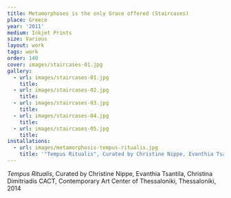 ```yaml
---
title: Metamorphoses is the only Grace offered (Staircases)
place: Greece
year: '2011'
medium: Inkjet Prints
size: Various
layout: work
tags: work
order: 140
cover: images/staircases-01.jpg
gallery:
  - url: images/staircases-01.jpg
    title:
  - url: images/staircases-02.jpg
    title:
  - url: images/staircases-03.jpg
    title:
  - url: images/staircases-04.jpg
    title:
  - url: images/staircases-05.jpg
    title:
installations:
  - url: images/metamorphosis-tempus-ritualis.jpg
    title: '"Tempus Ritualis", Curated by Christine Nippe, Evanthia Tsantila, Christina Dimitriadis CACT, Contemporary Art Center of Thessaloniki, Thessaloniki, 2014'
---
```

*Tempus Ritualis*, Curated by Christine Nippe, Evanthia Tsantila, Christina Dimitriadis CACT, Contemporary Art Center of Thessaloniki, Thessaloniki, 2014